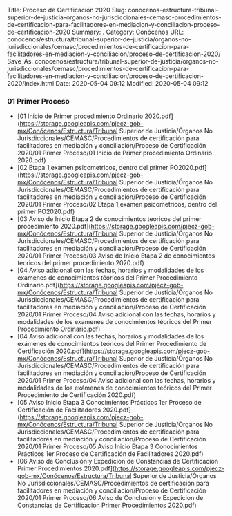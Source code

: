 Title: Proceso de Certificación 2020
Slug: conocenos-estructura-tribunal-superior-de-justicia-organos-no-jurisdiccionales-cemasc-procedimientos-de-certificacion-para-facilitadores-en-mediacion-y-conciliacion-proceso-de-certificacion-2020
Summary: .
Category: Conócenos
URL: conocenos/estructura/tribunal-superior-de-justicia/organos-no-jurisdiccionales/cemasc/procedimientos-de-certificacion-para-facilitadores-en-mediacion-y-conciliacion/proceso-de-certificacion-2020/
Save_As: conocenos/estructura/tribunal-superior-de-justicia/organos-no-jurisdiccionales/cemasc/procedimientos-de-certificacion-para-facilitadores-en-mediacion-y-conciliacion/proceso-de-certificacion-2020/index.html
Date: 2020-05-04 09:12
Modified: 2020-05-04 09:12


 



### 01 Primer Proceso


* [01 Inicio de Primer procedimiento Ordinario 2020.pdf](https://storage.googleapis.com/pjecz-gob-mx/Conócenos/Estructura/Tribunal Superior de Justicia/Órganos No Jurisdiccionales/CEMASC/Procedimientos de certificación para facilitadores en mediación y conciliación/Proceso de Certificación 2020/01 Primer Proceso/01 Inicio de Primer procedimiento Ordinario 2020.pdf)
* [02 Etapa 1,examen psicometricos, dentro del primer PO2020.pdf](https://storage.googleapis.com/pjecz-gob-mx/Conócenos/Estructura/Tribunal Superior de Justicia/Órganos No Jurisdiccionales/CEMASC/Procedimientos de certificación para facilitadores en mediación y conciliación/Proceso de Certificación 2020/01 Primer Proceso/02 Etapa 1,examen psicometricos, dentro del primer PO2020.pdf)
* [03 Aviso de Inicio Etapa 2 de conocimientos teoricos del primer procedimiento 2020.pdf](https://storage.googleapis.com/pjecz-gob-mx/Conócenos/Estructura/Tribunal Superior de Justicia/Órganos No Jurisdiccionales/CEMASC/Procedimientos de certificación para facilitadores en mediación y conciliación/Proceso de Certificación 2020/01 Primer Proceso/03 Aviso de Inicio Etapa 2 de conocimientos teoricos del primer procedimiento 2020.pdf)
* [04 Aviso adicional con las fechas, horarios y modalidades de los examenes de conocimientos téoricos del Primer Procedimiento Ordinario.pdf](https://storage.googleapis.com/pjecz-gob-mx/Conócenos/Estructura/Tribunal Superior de Justicia/Órganos No Jurisdiccionales/CEMASC/Procedimientos de certificación para facilitadores en mediación y conciliación/Proceso de Certificación 2020/01 Primer Proceso/04 Aviso adicional con las fechas, horarios y modalidades de los examenes de conocimientos téoricos del Primer Procedimiento Ordinario.pdf)
* [04 Aviso adicional con las fechas, horarios y modalidades de los exámenes de conocimientos teóricos del Primer Procedimiento de Certificación 2020.pdf](https://storage.googleapis.com/pjecz-gob-mx/Conócenos/Estructura/Tribunal Superior de Justicia/Órganos No Jurisdiccionales/CEMASC/Procedimientos de certificación para facilitadores en mediación y conciliación/Proceso de Certificación 2020/01 Primer Proceso/04 Aviso adicional con las fechas, horarios y modalidades de los exámenes de conocimientos teóricos del Primer Procedimiento de Certificación 2020.pdf)
* [05 Aviso Inicio Etapa 3 Conocimientos Prácticos 1er Proceso de Certificación de Facilitadores 2020.pdf](https://storage.googleapis.com/pjecz-gob-mx/Conócenos/Estructura/Tribunal Superior de Justicia/Órganos No Jurisdiccionales/CEMASC/Procedimientos de certificación para facilitadores en mediación y conciliación/Proceso de Certificación 2020/01 Primer Proceso/05 Aviso Inicio Etapa 3 Conocimientos Prácticos 1er Proceso de Certificación de Facilitadores 2020.pdf)
* [06 Aviso de Conclusión y Expedicion de Constancias de Certificacion Primer Procedimientos 2020.pdf](https://storage.googleapis.com/pjecz-gob-mx/Conócenos/Estructura/Tribunal Superior de Justicia/Órganos No Jurisdiccionales/CEMASC/Procedimientos de certificación para facilitadores en mediación y conciliación/Proceso de Certificación 2020/01 Primer Proceso/06 Aviso de Conclusión y Expedicion de Constancias de Certificacion Primer Procedimientos 2020.pdf)


